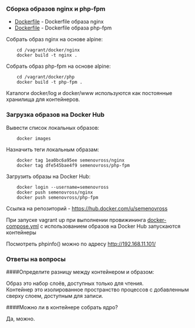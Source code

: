 ### Сборка образов nginx и php-fpm

* [Dockerfile](docker/nginx/Dockerfile) - Dockerfile образа nginx
* [Dockerfile](docker/php/Dockerfile) - Dockerfile образа php-fpm

Собрать образ nginx на основе alpine:

```console
    cd /vagrant/docker/nginx
    docker build -t nginx .
```

Собрать образ php-fpm на основе alpine:

```console
    cd /vagrant/docker/php
    docker build -t php-fpm .
```
Каталоги docker/log и docker/www используются как постоянные хранилища для контейнеров.


### Загрузка образов на Docker Hub

Вывести список локальных образов:
```console
    docker images
```
Назначить теги локальным образам:
```console
    docker tag 1ea0bc6a95ee semenovross/nginx
    docker tag dfe545bae4f9 semenovross/php-fpm
```
Загрузить образы на Docker Hub:
```console
    docker login --username=semenovross
    docker push semenovross/nginx
    docker push semenovross/php-fpm
```
Cсылка на репозиторий - https://hub.docker.com/u/semenovross


При запуске vagrant up при выполнении провижининга [docker-compose.yml](docker/docker-compose.yml)
 c использованием образов на Docker Hub запускаются контейнеры 

Посмотреть phpinfo() можно по адресу http://192.168.11.101/



### Ответы на вопросы

####Определите разницу между контейнером и образом:

Образ это набор слоёв, доступных только для чтения.  
Контейнер это изолированное пространство процессов с добавленным сверху слоем, доступным для записи.  

####Можно ли в контейнере собрать ядро?

Да, можно.
